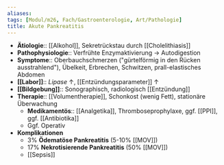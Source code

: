 ```yaml
---
aliases: 
tags: [Modul/m26, Fach/Gastroenterologie, Art/Pathologie]
title: Akute Pankreatitis
---
```

- **Ätiologie**:: [[Alkohol]], Sekretrückstau durch [[Cholelithiasis]]
- **Pathophysiologie**:: Verfrühte Enzymaktivierung → Autodigestion
- **Symptome**:: Oberbauchschmerzen ("gürtelförmig in den Rücken ausstrahlend"), Übelkeit, Erbrechen, Schwitzen, prall-elastisches Abdomen
- **[[Labor]]**:: *Lipase* ↑, [[Entzündungsparameter]] ↑
- **[[Bildgebung]]**:: Sonographisch, radiologisch [[Entzündung]]
- **Therapie**:: [[Volumentherapie]], Schonkost (wenig Fett), stationäre Überwachung
    - **Medikamentös**:: [[Analgetika]], Thromboseprophylaxe, ggf. [[PPI]], ggf. [[Antibiotika]]
    - Ggf. Operativ
- **Komplikationen**
    - 3% **Ödematöse Pankreatitis** (5-10% [[MOV]])
    - 17% **Nekrotisierende Pankreatitis** (50% [[MOV]])
    - [[Sepsis]]